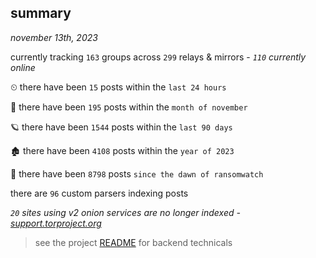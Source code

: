 
## summary
_november 13th, 2023_

currently tracking `163` groups across `299` relays & mirrors - _`110` currently online_

⏲ there have been `15` posts within the `last 24 hours`

🦈 there have been `195` posts within the `month of november`

🪐 there have been `1544` posts within the `last 90 days`

🏚 there have been `4108` posts within the `year of 2023`

🦕 there have been `8798` posts `since the dawn of ransomwatch`

there are `96` custom parsers indexing posts

_`20` sites using v2 onion services are no longer indexed - [support.torproject.org](https://support.torproject.org/onionservices/v2-deprecation/)_

> see the project [README](https://github.com/joshhighet/ransomwatch#ransomwatch--) for backend technicals
